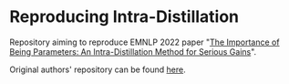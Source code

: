 # Reproducing Intra-Distillation
Repository aiming to reproduce EMNLP 2022 paper "[The Importance of Being Parameters: An Intra-Distillation Method for Serious Gains](https://arxiv.org/pdf/2205.11416v1.pdf)".

Original authors' repository can be found [here](https://github.com/fe1ixxu/Intra-Distillation).
